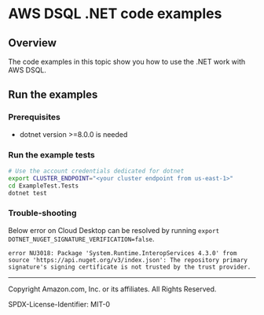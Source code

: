 # AWS DSQL .NET code examples

## Overview

The code examples in this topic show you how to use the .NET work with AWS DSQL. 

## Run the examples

### Prerequisites

* dotnet version >=8.0.0 is needed

### Run the example tests

```sh
# Use the account credentials dedicated for dotnet
export CLUSTER_ENDPOINT="<your cluster endpoint from us-east-1>"
cd ExampleTest.Tests
dotnet test
```

### Trouble-shooting
Below error on Cloud Desktop can be resolved by running `export DOTNET_NUGET_SIGNATURE_VERIFICATION=false`.
```
error NU3018: Package 'System.Runtime.InteropServices 4.3.0' from source 'https://api.nuget.org/v3/index.json': The repository primary signature's signing certificate is not trusted by the trust provider.
```

---

Copyright Amazon.com, Inc. or its affiliates. All Rights Reserved. 

SPDX-License-Identifier: MIT-0